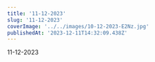 ```yaml
---
title: '11-12-2023'
slug: '11-12-2023'
coverImage: '../../images/10-12-2023-E2Nz.jpg'
publishedAt: '2023-12-11T14:32:09.438Z'
---
```


11-12-2023